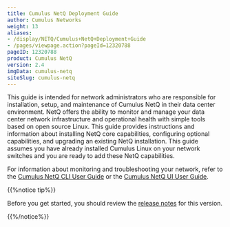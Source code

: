 ```yaml
---
title: Cumulus NetQ Deployment Guide
author: Cumulus Networks
weight: 13
aliases:
- /display/NETQ/Cumulus+NetQ+Deployment+Guide
- /pages/viewpage.action?pageId=12320788
pageID: 12320788
product: Cumulus NetQ
version: 2.4
imgData: cumulus-netq
siteSlug: cumulus-netq
---
```

This guide is intended for network administrators who are responsible
for installation, setup, and maintenance of Cumulus NetQ in their data
center environment. NetQ offers the ability to monitor and manage your
data center network infrastructure and operational health with simple
tools based on open source Linux. This guide provides instructions and
information about installing NetQ core capabilities, configuring
optional capabilities, and upgrading an existing NetQ installation. This
guide assumes you have already installed Cumulus Linux on your network
switches and you are ready to add these NetQ capabilities.

For information about monitoring and troubleshooting your network, refer
to the [Cumulus NetQ CLI User
Guide](/cumulus-netq/Cumulus-NetQ-CLI-User-Guide/) or the
[Cumulus NetQ UI User
Guide](/cumulus-netq/Cumulus-NetQ-UI-User-Guide).

{{%notice tip%}}

Before you get started, you should review the [release
notes](https://support.cumulusnetworks.com/hc/en-us/articles/360041040413)
for this version.

{{%/notice%}}
